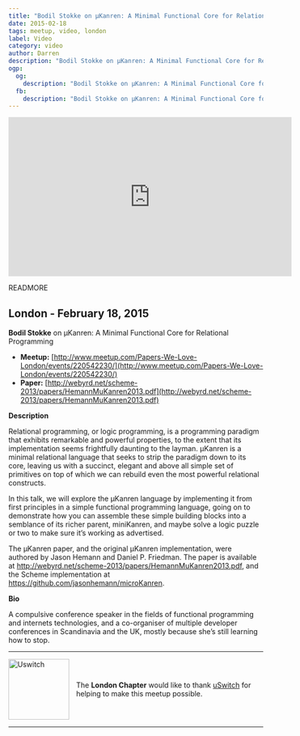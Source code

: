```yaml
---
title: "Bodil Stokke on µKanren: A Minimal Functional Core for Relational Programming"
date: 2015-02-18
tags: meetup, video, london
label: Video
category: video
author: Darren
description: "Bodil Stokke on µKanren: A Minimal Functional Core for Relational Programming"
ogp:
  og:
    description: "Bodil Stokke on µKanren: A Minimal Functional Core for Relational Programming"
  fb:
    description: "Bodil Stokke on µKanren: A Minimal Functional Core for Relational Programming"
---
```


<iframe class="video" width="560" height="315" src="https://www.youtube.com/embed/vNSfmcHoduY" frameborder="0" allowfullscreen></iframe>

READMORE

## London - February 18, 2015

**Bodil Stokke** on µKanren: A Minimal Functional Core for Relational Programming

* **Meetup:** [http://www.meetup.com/Papers-We-Love-London/events/220542230/](http://www.meetup.com/Papers-We-Love-London/events/220542230/)
* **Paper:** [http://webyrd.net/scheme-2013/papers/HemannMuKanren2013.pdf](http://webyrd.net/scheme-2013/papers/HemannMuKanren2013.pdf)

**Description**

Relational programming, or logic programming, is a programming paradigm that exhibits remarkable and powerful properties, to the extent that its implementation seems frightfully daunting to the layman. µKanren is a minimal relational language that seeks to strip the paradigm down to its core, leaving us with a succinct, elegant and above all simple set of primitives on top of which we can rebuild even the most powerful relational constructs.

In this talk, we will explore the µKanren language by implementing it from first principles in a simple functional programming language, going on to demonstrate how you can assemble these simple building blocks into a semblance of its richer parent, miniKanren, and maybe solve a logic puzzle or two to make sure it’s working as advertised.

The µKanren paper, and the original µKanren implementation, were authored by Jason Hemann and Daniel P. Friedman. The paper is available at http://webyrd.net/scheme-2013/papers/HemannMuKanren2013.pdf, and the Scheme implementation at https://github.com/jasonhemann/microKanren.

**Bio**

A compulsive conference speaker in the fields of functional programming and internets technologies, and a co-organiser of multiple developer conferences in Scandinavia and the UK, mostly because she’s still learning how to stop.

---

<p style="display: flex; flex-direction: row; justify-content: center; align-items: center;">
<a href="https://www.uswitch.com/"><img src="https://assets1.uswitch.com/includes/new/images/uswitch_logo_196-a9dd6a9c.png" alt="Uswitch" title="Uswitch" style="height: 120px; margin: 0 1em 0 0;"></a> <span style="flex: 1;">The <strong>London Chapter</strong> would like to thank <a href="http://www.uswitch.com">uSwitch</a> for helping to make this meetup possible.</span>
</p>

---
